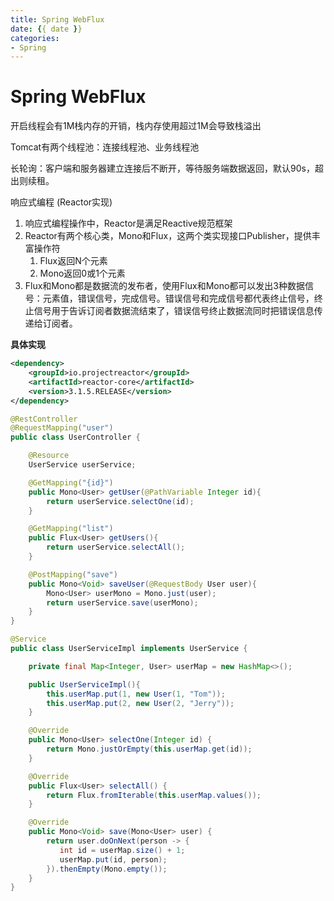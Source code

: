 ```yaml
---
title: Spring WebFlux
date: {{ date }}
categories:
- Spring
---
```


# Spring WebFlux

开启线程会有1M栈内存的开销，栈内存使用超过1M会导致栈溢出

Tomcat有两个线程池：连接线程池、业务线程池 

长轮询：客户端和服务器建立连接后不断开，等待服务端数据返回，默认90s，超出则续租。

响应式编程 (Reactor实现)

1. 响应式编程操作中，Reactor是满足Reactive规范框架
2. Reactor有两个核心类，Mono和Flux，这两个类实现接口Publisher，提供丰富操作符
   1. Flux返回N个元素
   2. Mono返回0或1个元素
3. Flux和Mono都是数据流的发布者，使用Flux和Mono都可以发出3种数据信号：元素值，错误信号，完成信号。错误信号和完成信号都代表终止信号，终止信号用于告诉订阅者数据流结束了，错误信号终止数据流同时把错误信息传递给订阅者。

**具体实现**

```xml
<dependency>
    <groupId>io.projectreactor</groupId>
    <artifactId>reactor-core</artifactId>
    <version>3.1.5.RELEASE</version>
</dependency>
```

```java
@RestController
@RequestMapping("user")
public class UserController {

    @Resource
    UserService userService;

    @GetMapping("{id}")
    public Mono<User> getUser(@PathVariable Integer id){
        return userService.selectOne(id);
    }

    @GetMapping("list")
    public Flux<User> getUsers(){
        return userService.selectAll();
    }

    @PostMapping("save")
    public Mono<Void> saveUser(@RequestBody User user){
        Mono<User> userMono = Mono.just(user);
        return userService.save(userMono);
    }
}
```

```java
@Service
public class UserServiceImpl implements UserService {

    private final Map<Integer, User> userMap = new HashMap<>();

    public UserServiceImpl(){
        this.userMap.put(1, new User(1, "Tom"));
        this.userMap.put(2, new User(2, "Jerry"));
    }

    @Override
    public Mono<User> selectOne(Integer id) {
        return Mono.justOrEmpty(this.userMap.get(id));
    }

    @Override
    public Flux<User> selectAll() {
        return Flux.fromIterable(this.userMap.values());
    }

    @Override
    public Mono<Void> save(Mono<User> user) {
        return user.doOnNext(person -> {
           int id = userMap.size() + 1;
           userMap.put(id, person);
        }).thenEmpty(Mono.empty());
    }
}
```